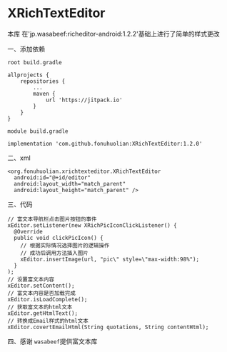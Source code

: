 # XRichTextEditor

本库 在'jp.wasabeef:richeditor-android:1.2.2'基础上进行了简单的样式更改

一、添加依赖

`root build.gradle `
```
allprojects {
    repositories {
        ...
        maven {
            url 'https://jitpack.io'
        }
    }
}
```
`module build.gradle `
```
implementation 'com.github.fonuhuolian:XRichTextEditor:1.2.0'
```

二、xml

```
<org.fonuhuolian.xrichtexteditor.XRichTextEditor
  android:id="@+id/editor"
  android:layout_width="match_parent"
  android:layout_height="match_parent" />
```

三、代码

```
// 富文本导航栏点击图片按钮的事件
xEditor.setListener(new XRichPicIconClickListener() {
  @Override
  public void clickPicIcon() {
    // 根据实际情况选择图片的逻辑操作
    // 成功后调用方法插入图片
    xEditor.insertImage(url, "pic\" style=\"max-width:98%");
  }
);
// 设置富文本内容
xEditor.setContent();
// 富文本内容是否加载完成
xEditor.isLoadComplete();
// 获取富文本的html文本
xEditor.getHtmlText();
// 转换成Email样式的html文本
xEditor.covertEmailHtml(String quotations, String contentHtml);
```
四、感谢 `wasabeef`提供富文本库



